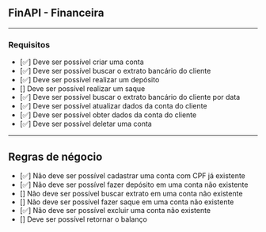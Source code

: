 ## FinAPI - Financeira

---

### Requisitos

- [✅] Deve ser possível criar uma conta
- [✅] Deve ser possível buscar o extrato bancário do cliente
- [✅] Deve ser possível realizar um depósito
- [] Deve ser possível realizar um saque
- [✅] Deve ser possível buscar o extrato bancário do cliente por data
- [✅] Deve ser possível atualizar dados da conta do cliente
- [✅] Deve ser possível obter dados da conta do cliente
- [✅] Deve ser possível deletar uma conta

---

## Regras de négocio

- [✅] Não deve ser possível cadastrar uma conta com CPF já existente
- [✅] Não deve ser possível fazer depósito em uma conta não existente
- [] Não deve ser possível buscar extrato em uma conta não existente
- [] Não deve ser possível fazer saque em uma conta não existente
- [✅] Não deve ser possível excluir uma conta não existente
- [] Deve ser possível retornar o balanço








